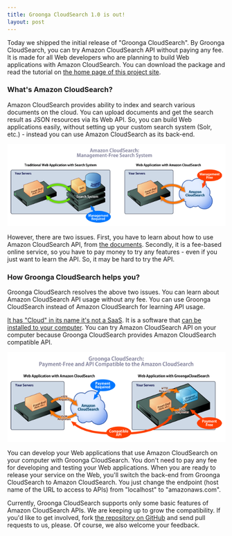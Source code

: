 ```yaml
---
title: Groonga CloudSearch 1.0 is out!
layout: post
---
```


Today we shipped the initial release of "Groonga CloudSearch". By Groonga CloudSearch, you can try Amazon CloudSearch API without paying any fee. It is made for all Web developers who are planning to build Web applications with Amazon CloudSearch. You can download the package and read the tutorial on [the home page of this project site](http://gcs.groonga.org/).


### What's Amazon CloudSearch?

Amazon CloudSearch provides ability to index and search various documents on the cloud. You can upload documents and get the search result as JSON resources via its Web API. So, you can build Web applications easily, without setting up your custom search system (Solr, etc.) - instead you can use Amazon CloudSearch as its back-end.

<a href="/images/architecture-trad-vs-acs-large.png" rel="lightbox"><img src="/images/architecture-trad-vs-acs-small.png" alt="(Figure 1: Legacy Web Applications v.s. Web Applications with Amazon CloudSearch)" /></a>

However, there are two issues. First, you have to learn about how to use Amazon CloudSearch API, from [the documents](http://aws.amazon.com/documentation/cloudsearch/). Secondly, it is a fee-based online service, so you have to pay money to try any features - even if you just want to learn the API. So, it may be hard to try the API.

### How Groonga CloudSearch helps you?

Groonga CloudSearch resolves the above two issues. You can learn about Amazon CloudSearch API usage without any fee. You can use Groonga CloudSearch instead of Amazon CloudSearch for learning API usage.

[It has "Cloud" in its name it's not a SaaS](/docs/faq/#why-cloud-in-name). It is a software that [can be installed to your computer](/docs/install/). You can try Amazon CloudSearch API on your computer because Groonga CloudSearch provides Amazon CloudSearch compatible API.

<a href="/images/architecture-acs-vs-gcs-large.png" rel="lightbox"><img src="/images/architecture-acs-vs-gcs-small.png" alt="(Figure 2: Web Applications with Amazon CloudSearch v.s. Web Applications with Groonga CloudSearch)" /></a>

You can develop your Web applications that use Amazon CloudSearch on your computer with Groonga CloudSearch. You don't need to pay any fee for developing and testing your Web applications. When you are ready to release your service on the Web, you'll switch the back-end from Groonga CloudSearch to Amazon CloudSearch. You just change the endpoint (host name of the URL to access to APIs) from "localhost" to "amazonaws.com".

Currently, Groonga CloudSearch supports only some basic features of Amazon CloudSearch APIs. We are keeping up to grow the compatibility. If you'd like to get involved, fork [the repository on GitHub](https://github.com/groonga/gcs) and send pull requests to us, please. Of course, we also welcome your feedback.


